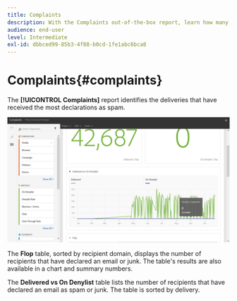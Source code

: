 ```yaml
---
title: Complaints
description: With the Complaints out-of-the-box report, learn how many time delivery was declared as spam.
audience: end-user
level: Intermediate
exl-id: dbbced99-85b3-4f88-b0cd-1fe1abc6bca8
---
```

# Complaints{#complaints}

The **[!UICONTROL Complaints]** report identifies the deliveries that have received the most declarations as spam.

![](assets/delivery_reports_complaints.png)

The **Flop** table, sorted by recipient domain, displays the number of recipients that have declared an email or junk. The table's results are also available in a chart and summary numbers.

The **Delivered vs On Denylist** table lists the number of recipients that have declared an email as spam or junk. The table is sorted by delivery.
